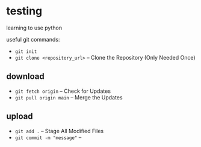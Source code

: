 # testing
learning to use python

useful git commands:

* `git init`
* `git clone <repository_url>` – Clone the Repository (Only Needed Once)
## download
* `git fetch origin` – Check for Updates
* `git pull origin main` – Merge the Updates
## upload
* `git add .` – Stage All Modified Files
* `git commit -m "message"` – 

